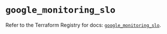 # `google_monitoring_slo`

Refer to the Terraform Registry for docs: [`google_monitoring_slo`](https://registry.terraform.io/providers/hashicorp/google-beta/6.20.0/docs/resources/google_monitoring_slo).
